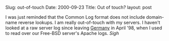 Slug: out-of-touch
Date: 2000-09-23
Title: Out of touch?
layout: post

I was just reminded that the Common Log format does not include domain-name reverse lookups. I am really out-of-touch with my servers. I haven&#39;t looked at a raw server log since leaving <a href="http://www.artlabeurope.com">Germany</a> in April &#39;98, when I used to read over our Free-BSD server&#39;s Apache logs. <i>Sigh</i>
